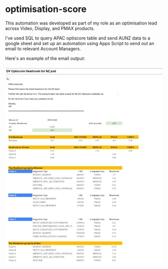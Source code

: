 # optimisation-score

This automation was developed as part of my role as an optimisation lead across Video, Display, and PMAX products.

I've used SQL to query APAC optiscore table and send AUNZ data to a google sheet and set up an automation using Apps Script to send out an email to relevant Account Managers.

Here's an example of the email output:

![image](https://github.com/j-karn/optimisation-score/blob/main/sample_output_optiscore.JPG)
